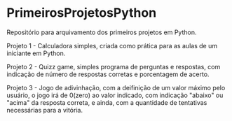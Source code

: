# PrimeirosProjetosPython
Repositório para arquivamento dos primeiros projetos em Python.

Projeto 1 - Calculadora simples, criada como prática para as aulas de um iniciante em Python.

Projeto 2 - Quizz game, simples programa de perguntas e respostas, com indicação de número de respostas corretas e porcentagem de acerto.

Projeto 3 - Jogo de adivinhação, com a deifinição de um valor máximo pelo usuário, o jogo irá de 0(zero) ao valor indicado, com indicação "abaixo" ou "acima" da resposta correta, e ainda, com a quantidade de tentativas necessárias para a vitória.
